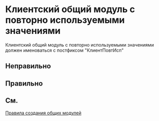 # Клиентский общий модуль с повторно используемыми значениями

Клиентский общий модуль с повторно используемыми значениями должен именоваться с постфиксом "КлиентПовтИсп"


## Неправильно

## Правильно

## См.

[Правила создания общих модулей](https://its.1c.ru/db/v8std#content:469:hdoc:2.2)